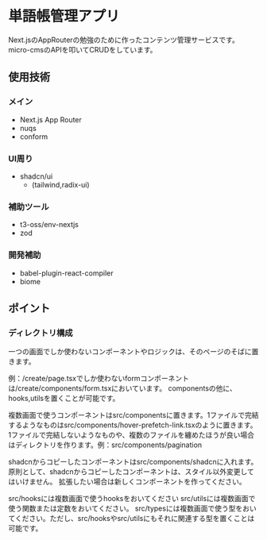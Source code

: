 # 単語帳管理アプリ

Next.jsのAppRouterの勉強のために作ったコンテンツ管理サービスです。
micro-cmsのAPIを叩いてCRUDをしています。

## 使用技術

### メイン

- Next.js App Router
- nuqs
- conform

### UI周り

- shadcn/ui
  - (tailwind,radix-ui)

### 補助ツール
- t3-oss/env-nextjs
- zod

### 開発補助
- babel-plugin-react-compiler
- biome

## ポイント

### ディレクトリ構成

一つの画面でしか使わないコンポーネントやロジックは、そのページのそばに置きます。

例：/create/page.tsxでしか使わないformコンポーネントは/create/components/form.tsxにおいています。
componentsの他に、hooks,utilsを置くことが可能です。

複数画面で使うコンポーネントはsrc/componentsに置きます。1ファイルで完結するようなものはsrc/components/hover-prefetch-link.tsxのように置きます。
1ファイルで完結しないようなものや、複数のファイルを纏めたほうが良い場合はディレクトリを作ります。例：src/components/pagination


shadcnからコピーしたコンポーネントはsrc/components/shadcnに入れます。原則として、shadcnからコピーしたコンポーネントは、スタイル以外変更してはいけません。
拡張したい場合は新しくコンポーネントを作ってください。

src/hooksには複数画面で使うhooksをおいてください
src/utilsには複数画面で使う関数または定数をおいてください。
src/typesには複数画面で使う型をおいてください。ただし、src/hooksやsrc/utilsにもそれに関連する型を置くことは可能です。
